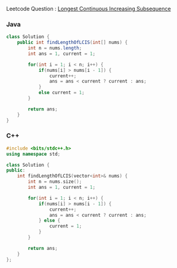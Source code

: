 Leetcode Question : [Longest Continuous Increasing Subsequence](https://leetcode.com/problems/longest-continuous-increasing-subsequence/)

### Java

```java
class Solution {
    public int findLengthOfLCIS(int[] nums) {
        int n = nums.length;
        int ans = 1, current = 1;

        for(int i = 1; i < n; i++) {
            if(nums[i] > nums[i - 1]) {
                current++;
                ans = ans < current ? current : ans;
            }
            else current = 1;
        }

        return ans;
    }
}
```

### C++

```cpp
#include <bits/stdc++.h>
using namespace std;

class Solution {
public:
    int findLengthOfLCIS(vector<int>& nums) {
        int n = nums.size();
        int ans = 1, current = 1;

        for(int i = 1; i < n; i++) {
            if(nums[i] > nums[i - 1]) {
                current++;
                ans = ans < current ? current : ans;
            } else {
                current = 1;
            }
        }

        return ans;
    }
};
```
